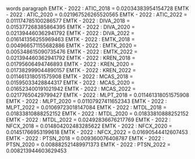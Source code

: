 words
paragraph
EMTK - 2022 : ATIC_2018 = 0.02034383954154728
EMTK - 2022 : ATIC_2020 = 0.021967526265520565
EMTK - 2022 : ATIC_2022 = 0.011174785100286577
EMTK - 2022 : DIVA_2018 = 0.015377268385864395
EMTK - 2022 : DIVA_2020 = 0.021394460362941792
EMTK - 2022 : DIVA_2022 = 0.016141356255969463
EMTK - 2022 : EMTK_2018 = 0.004966571155682886
EMTK - 2022 : EMTK_2020 = 0.005348615090735476
EMTK - 2022 : EMTK_2022 = 0.021394460362941792
EMTK - 2022 : KREN_2018 = 0.01795606494746893
EMTK - 2022 : KREN_2020 = 0.017382999044890157
EMTK - 2022 : KREN_2022 = 0.011461318051575908
EMTK - 2022 : MCAS_2018 = 0.01595033428844317
EMTK - 2022 : MCAS_2020 = 0.016523400191021942
EMTK - 2022 : MCAS_2022 = 0.02177650429799427
EMTK - 2022 : MLPT_2018 = 0.011461318051575908
EMTK - 2022 : MLPT_2020 = 0.01107927411652343
EMTK - 2022 : MLPT_2022 = 0.01069723018147084
EMTK - 2022 : MTDL_2018 = 0.01833810888252152
EMTK - 2022 : MTDL_2020 = 0.01833810888252152
EMTK - 2022 : MTDL_2022 = 0.02492836676217769
EMTK - 2022 : NFCX_2018 = 0.014804202483285622
EMTK - 2022 : NFCX_2020 = 0.01451766953199618
EMTK - 2022 : NFCX_2022 = 0.01690544412607453
EMTK - 2022 : PTSN_2018 = 0.009360076408787
EMTK - 2022 : PTSN_2020 = 0.008882521489971373
EMTK - 2022 : PTSN_2022 = 0.008213944603629453
